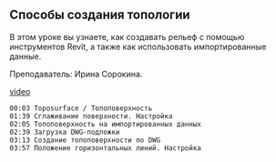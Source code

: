 ## Способы создания топологии

В этом уроке вы узнаете, как создавать рельеф с помощью инструментов Revit, а также как использовать импортированные данные.

Преподаватель: Ирина Сорокина.

[video](https://player.softculture.cc/embed/online/RVT/RVT_42.17.02_L5-11_Theory_Topology_Create)

``` chapters
00:03 Toposurface / Топоповерхность
01:39 Сглаживание поверхности. Настройка
02:05 Топоповерхность на импортированных данных
02:39 Загрузка DWG-подложки
03:13 Создание топоповерхности по DWG
03:57 Положение горизонтальных линий. Настройка
```
